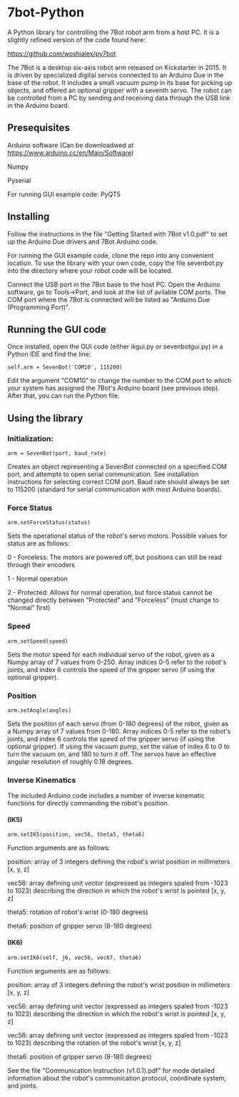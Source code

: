 # 7bot-Python

A Python library for controlling the 7Bot robot arm from a host PC. It is a slightly refined version of the code found here:

https://github.com/woshialex/py7bot

The 7Bot is a desktop six-axis robot arm released on Kickstarter in 2015. It is driven by specialized digital servos connected to an Arduino Due in the base of the robot. It includes a small vacuum pump in its base for picking up objects, and offered an optional gripper with a seventh servo. The robot can be controlled from a PC by sending and receiving data through the USB link in the Arduino board.


## Presequisites

Arduino software (Can be downloadwed at https://www.arduino.cc/en/Main/Software)

Numpy

Pyserial

For running GUI example code: PyQT5


## Installing

Follow the instructions in the file "Getting Started with 7Bot v1.0.pdf" to set up the Arduino Due drivers and 7Bot Arduino code.

For running the GUI example code, clone the repo into any convenient location. To use the library with your own code, copy the file sevenbot.py into the directory where your robot code will be located. 


Connect the USB port in the 7Bot base to the host PC. Open the Arduino software, go to Tools->Port, and look at the list of avilable COM ports. The COM port where the 7Bot is connected will be listed as "Arduino Due (Programming Port)". 


## Running the GUI code

Once installed, open the GUI code (either ikgui.py or sevenbotgui.py) in a Python IDE and find the line:

`self.arm = SevenBot('COM10', 115200)`

Edit the argument "COM10" to change the number to the COM port to which your system has assigned the 7Bot's Arduino board (see previous step). After that, you can run the Python file.


## Using the library

### Initialization:

`arm = SevenBot(port, baud_rate)`

Creates an object representing a SevenBot connected on a specified COM port, and attempts to open serial communication. See installation instructions for selecting correct COM port. Baud rate should always be set to 115200 (standard for serial communication with most Arduino boards).


### Force Status


`arm.setForceStatus(status)`

Sets the operational status of the robot's servo motors. Possible values for status are as follows:

0 - Forceless: The motors are powered off, but positions can still be read through their encoders

1 - Normal operation

2 - Protected: Allows for normal operation, but force status cannot be changed directly between "Protected" and "Forceless" (must change to "Normal" first)


### Speed

`arm.setSpeed(speed)`

Sets the motor speed for each individual servo of the robot, given as a Numpy array of 7 values from 0-250. Array indices 0-5 refer to the robot's joints, and index 6 controls the speed of the gripper servo (if using the optional gripper).

### Position

`arm.setAngle(angles)`

Sets the position of each servo (from 0-180 degrees) of the robot, given as a Numpy array of 7 values from 0-180. Array indices 0-5 refer to the robot's joints, and index 6 controls the speed of the gripper servo (if using the optional gripper). If using the vacuum pump, set the value of index 6 to 0 to turn the vacuum on, and 180 to turn it off. The servos have an effective angular resolution of roughly 0.18 degrees.


### Inverse Kinematics 

The included Arduino code includes a number of inverse kinematic functions for directly commanding the robot's position.

#### (IK5)

`arm.setIK5(position, vec56, theta5, theta6)`

Function arguments are as follows:

position: array of 3 integers defining the robot's wrist position in millimeters [x, y, z]

vec56: array defining unit vector (expressed as integers spaled from -1023 to 1023) describing the direction in which the robot's wrist is pointed [x, y, z]

theta5: rotation of robot's wrist (0-180 degrees)

theta6: position of gripper servo (8-180 degrees)

#### (IK6)

`arm.setIK6(self, j6, vec56, vec67, theta6)`

Function arguments are as follows:

position: array of 3 integers defining the robot's wrist position in millimeters [x, y, z]

vec56: array defining unit vector (expressed as integers spaled from -1023 to 1023) describing the direction in which the robot's wrist is pointed [x, y, z]

vec56: array defining unit vector (expressed as integers spaled from -1023 to 1023) describing the rotation of the robot's wrist [x, y, z]

theta6: position of gripper servo (8-180 degrees)

See the file "Communication Instruction (v1.0.1).pdf" for mode detailed information about the robot's communication protocol, coordinate system, and joints.
